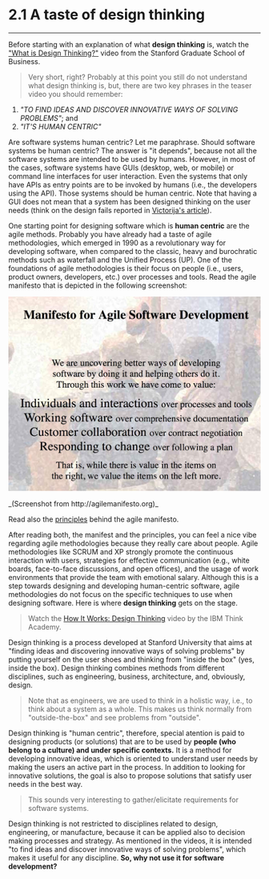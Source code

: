 # 2.1 A taste of design thinking

---

Before starting with an explanation of what **design thinking** is, watch the ["What is Design Thinking?"](https://www.youtube.com/watch?v=gnWj97CEjeo}) video from the Stanford Graduate School of Business.

>Very short, right? Probably at this point you still do not understand what design thinking is, but, there are two key phrases in the teaser video you should remember: <BR>
1. _"TO FIND IDEAS AND DISCOVER INNOVATIVE WAYS OF SOLVING PROBLEMS"_; and <br>
2. _"IT'S HUMAN CENTRIC"_

Are software systems human centric? Let me paraphrase. Should software systems be human centric? The answer is "it depends", because not all the software systems are intended to be used by humans. However, in most of the cases, software systems have GUIs (desktop, web, or mobile) or command line interfaces for user interaction. Even the systems that only have APIs as entry points are to be invoked by humans (i.e., the developers using the API). Those systems should be human centric. Note that having a GUI does not mean that a system has been designed thinking on the user needs (think on the design fails reported in [Victorija's article](https://www.boredpanda.com/poor-design-decisions-fails/)).

One starting point for designing software which is **human centric** are the agile methods. Probably you have already had a taste of agile methodologies, which emerged in 1990 as a revolutionary way for developing software, when compared to the classic, heavy and burochratic methods such as waterfall and the Unified Process (UP). One of the foundations of agile methodologies is their focus on people (i.e., users, product owners, developers, etc.)  over processes and tools. Read the agile manifesto that is depicted in the following screenshot:

<p align="center">
<img src ="../assets/agile-manifesto.jpg"/>
</p>
_(Screenshot from http://agilemanifesto.org)_

Read also the [principles](http://agilemanifesto.org/principles.html) behind the agile manifesto.
 
After reading both, the manifest and the principles, you can feel a nice vibe regarding agile methodologies because they really care about people. Agile methodologies like SCRUM and XP strongly promote the continuous interaction with users, strategies for effective communication (e.g., white boards, face-to-face discussions, and open offices), and the usage of work environments that provide the team with emotional salary. Although this is a step towards designing and developing human-centric software, agile methodologies do not focus on the specific techniques to use when designing software.  Here is where **design thinking** gets on the stage. 

>Watch the  [How It Works: Design Thinking](https://nb-no.facebook.com/IBM/videos/ibm-design-thinking-how-it-works/894221764001440/) video by the IBM Think Academy.

Design thinking is a process developed at Stanford University that aims at "finding ideas and discovering innovative ways of solving problems" by putting yourself on the user shoes and thinking from "inside the box" (yes, inside the box). Design thinking combines methods from different disciplines, such as engineering, business, architecture, and, obviously, design. 

>Note that as engineers, we are used to think in a holistic way, i.e., to think about a system as a whole. This makes us think normally from "outside-the-box" and see problems from "outside". 

Design thinking is "human centric", therefore, special atention is paid to designing products (or solutions) that are to be used by **people (who belong to a culture) and under specific contexts.** It is a method for developing innovative ideas, which is oriented to understand user needs by making the users an active part in the process. In addition to looking for innovative solutions, the goal is also to propose solutions that satisfy user needs in the best way.

>This sounds very interesting to gather/elicitate requirements for software systems. 

Design thinking is not restricted to disciplines related to design, engineering, or manufacture, because it can be applied also to decision making processes and strategy. As mentioned in the videos, it is intended "to find ideas and discover innovative ways of solving problems", which makes it useful for any discipline. **So, why not use it for software development?**

